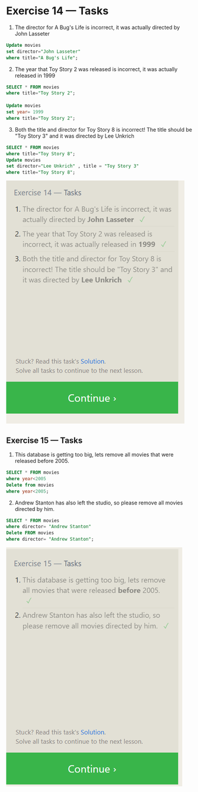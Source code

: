 # Exercise 14 — Tasks

1. The director for A Bug's Life is incorrect, it was actually directed by John Lasseter

```sql
Update movies
set director="John Lasseter"
where title="A Bug's Life";
```

2. The year that Toy Story 2 was released is incorrect, it was actually released in 1999

```sql
SELECT * FROM movies
where title="Toy Story 2";

Update movies
set year= 1999
where title="Toy Story 2";

```

3. Both the title and director for Toy Story 8 is incorrect! The title should be "Toy Story 3" and it was directed by Lee Unkrich

```sql
SELECT * FROM movies
where title="Toy Story 8";
Update movies
set director="Lee Unkrich" , title = "Toy Story 3"
where title="Toy Story 8";
```

![alt text](image.png)

## Exercise 15 — Tasks

1. This database is getting too big, lets remove all movies that were released before 2005.

```sql
SELECT * FROM movies
where year<2005
Delete from movies
where year<2005;

```

2. Andrew Stanton has also left the studio, so please remove all movies directed by him.

```sql
SELECT * FROM movies
where director= "Andrew Stanton"
Delete FROM movies
where director= "Andrew Stanton";
```

![alt text](image-1.png)
